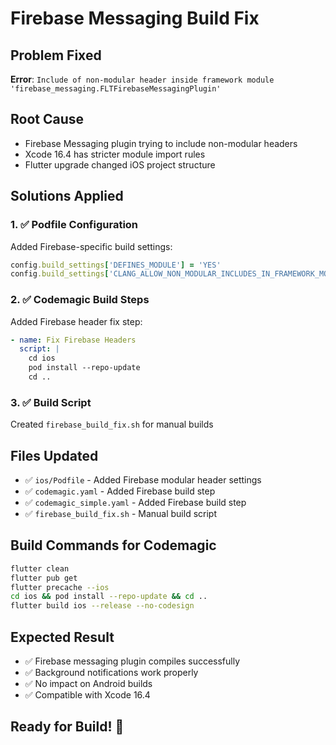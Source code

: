 # Firebase Messaging Build Fix

## Problem Fixed
**Error**: `Include of non-modular header inside framework module 'firebase_messaging.FLTFirebaseMessagingPlugin'`

## Root Cause
- Firebase Messaging plugin trying to include non-modular headers
- Xcode 16.4 has stricter module import rules
- Flutter upgrade changed iOS project structure

## Solutions Applied

### 1. ✅ Podfile Configuration
Added Firebase-specific build settings:
```ruby
config.build_settings['DEFINES_MODULE'] = 'YES'
config.build_settings['CLANG_ALLOW_NON_MODULAR_INCLUDES_IN_FRAMEWORK_MODULES'] = 'YES'
```

### 2. ✅ Codemagic Build Steps
Added Firebase header fix step:
```yaml
- name: Fix Firebase Headers
  script: |
    cd ios
    pod install --repo-update
    cd ..
```

### 3. ✅ Build Script
Created `firebase_build_fix.sh` for manual builds

## Files Updated
- ✅ `ios/Podfile` - Added Firebase modular header settings
- ✅ `codemagic.yaml` - Added Firebase build step
- ✅ `codemagic_simple.yaml` - Added Firebase build step
- ✅ `firebase_build_fix.sh` - Manual build script

## Build Commands for Codemagic
```bash
flutter clean
flutter pub get
flutter precache --ios
cd ios && pod install --repo-update && cd ..
flutter build ios --release --no-codesign
```

## Expected Result
- ✅ Firebase messaging plugin compiles successfully
- ✅ Background notifications work properly
- ✅ No impact on Android builds
- ✅ Compatible with Xcode 16.4

## Ready for Build! 🚀

